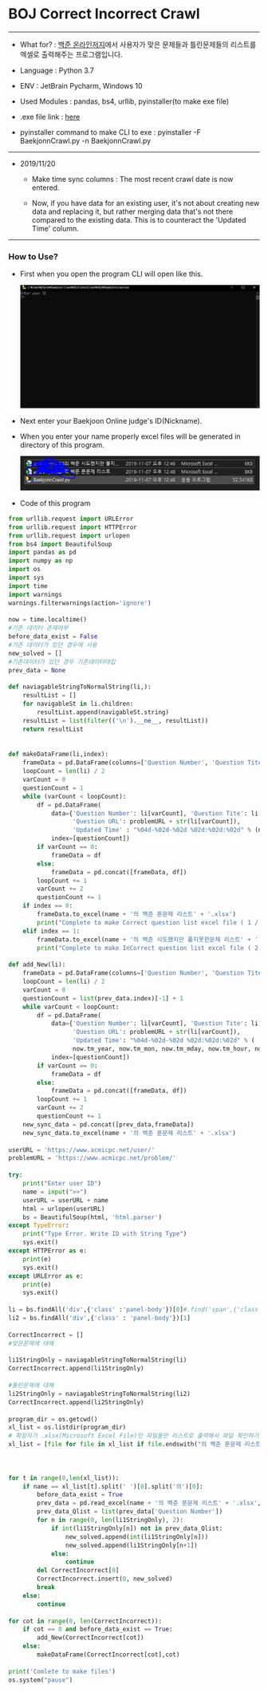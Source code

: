 BOJ Correct Incorrect Crawl
===
***

- What for? : [백준 온라인저지](https://www.acmicpc.net/)에서 사용자가 맞은 문제들과 틀린문제들의 리스트를  엑셀로 출력해주는 프로그램입니다.

- Language : Python 3.7

- ENV : JetBrain Pycharm, Windows 10

- Used Modules : pandas, bs4, urllib, pyinstaller(to make exe file)

- .exe file link : [here](https://drive.google.com/open?id=1LI1gXFG3z0zEue3sSu1lehAqXPJVqLQ5)

- pyinstaller command to make CLI to exe : pyinstaller -F BaekjonnCrawl.py -n BaekjonnCrawl.py

***

- 2019/11/20

    - Make time sync columns : The most recent crawl date is now entered.

    - Now, if you have data for an existing user, it's not about creating new data and replacing it, but rather merging data that's not there compared to the existing data. This is to counteract the 'Updated Time' column.

***

### How to Use?

- First when you open the program CLI will open like this.

    
    ![img](BOJimg/1.PNG)


- Next enter your Baekjoon Online judge's ID(Nickname).


- When you enter your name properly excel files will be generated in directory of this program.


   ![img](BOJimg/2.PNG)

- Code of this program

```python
from urllib.request import URLError
from urllib.request import HTTPError
from urllib.request import urlopen
from bs4 import BeautifulSoup
import pandas as pd
import numpy as np
import os
import sys
import time
import warnings
warnings.filterwarnings(action='ignore')

now = time.localtime()
#기존 데이터 존재여부
before_data_exist = False
#기존 데이터가 있던 경우에 사용
new_solved = []
#기존데이터가 있던 경우 기존데이터대입
prev_data = None

def naviagableStringToNormalString(li,):
    resultList = []
    for navigableSt in li.children:
        resultList.append(navigableSt.string)
    resultList = list(filter(('\n').__ne__, resultList))
    return resultList


def makeDataFrame(li,index):
    frameData = pd.DataFrame(columns=['Question Number', 'Question Tite', 'Question URL','Updated Time'])
    loopCount = len(li) / 2
    varCount = 0
    questionCount = 1
    while (varCount < loopCount):
        df = pd.DataFrame(
            data={'Question Number': li[varCount], 'Question Tite': li[varCount + 1],
                  'Question URL': problemURL + str(li[varCount]),
                  'Updated Time' : "%04d-%02d-%02d %02d:%02d:%02d" % (now.tm_year, now.tm_mon, now.tm_mday, now.tm_hour, now.tm_min, now.tm_sec)},
            index=[questionCount])
        if varCount == 0:
            frameData = df
        else:
            frameData = pd.concat([frameData, df])
        loopCount += 1
        varCount += 2
        questionCount += 1
    if index == 0:
        frameData.to_excel(name + '의 백준 푼문제 리스트' + '.xlsx')
        print("Complete to make Correct question list excel file ( 1 / 2 )")
    elif index == 1:
        frameData.to_excel(name + '의 백준 시도했지만 풀지못한문제 리스트' + '.xlsx')
        print("Complete to make InCorrect question list excel file ( 2 / 2 )")

def add_New(li):
    frameData = pd.DataFrame(columns=['Question Number', 'Question Tite', 'Question URL', 'Updated Time'])
    loopCount = len(li) / 2
    varCount = 0
    questionCount = list(prev_data.index)[-1] + 1
    while varCount < loopCount:
        df = pd.DataFrame(
            data={'Question Number': li[varCount], 'Question Tite': li[varCount + 1],
                  'Question URL': problemURL + str(li[varCount]),
                  'Updated Time': "%04d-%02d-%02d %02d:%02d:%02d" % (
                  now.tm_year, now.tm_mon, now.tm_mday, now.tm_hour, now.tm_min, now.tm_sec)},
            index=[questionCount])
        if varCount == 0:
            frameData = df
        else:
            frameData = pd.concat([frameData, df])
        loopCount += 1
        varCount += 2
        questionCount += 1
    new_sync_data = pd.concat([prev_data,frameData])
    new_sync_data.to_excel(name + '의 백준 푼문제 리스트' + '.xlsx')

userURL = 'https://www.acmicpc.net/user/'
problemURL = 'https://www.acmicpc.net/problem/'

try:
    print("Enter user ID")
    name = input(">>")
    userURL = userURL + name
    html = urlopen(userURL)
    bs = BeautifulSoup(html, 'html.parser')
except TypeError:
    print("Type Error. Write ID with String Type")
    sys.exit()
except HTTPError as e:
    print(e)
    sys.exit()
except URLError as e:
    print(e)
    sys.exit()

li = bs.findAll('div',{'class' :'panel-body'})[0]#.find('span',{'class' : 'problem_number'})
li2 = bs.findAll('div',{'class' : 'panel-body'})[1]

CorrectIncorrect = []
#맞은문제에 대해

li1StringOnly = naviagableStringToNormalString(li)
CorrectIncorrect.append(li1StringOnly)

#틀린문제에 대해
li2StringOnly = naviagableStringToNormalString(li2)
CorrectIncorrect.append(li2StringOnly)

program_dir = os.getcwd()
xl_list = os.listdir(program_dir)
# 확장자가 .xlsx(Microsoft Excel File)인 파일들만 리스트로 출력해서 파일 확인하기
xl_list = [file for file in xl_list if file.endswith("의 백준 푼문제 리스트.xlsx")]



for t in range(0,len(xl_list)):
    if name == xl_list[t].split(' ')[0].split('의')[0]:
        before_data_exist = True
        prev_data = pd.read_excel(name + '의 백준 푼문제 리스트' + '.xlsx',index_col = 0)
        prev_data_Qlist = list(prev_data['Question Number'])
        for n in range(0, len(li1StringOnly), 2):
            if int(li1StringOnly[n]) not in prev_data_Qlist:
                new_solved.append(int(li1StringOnly[n]))
                new_solved.append(li1StringOnly[n+1])
            else:
                continue
        del CorrectIncorrect[0]
        CorrectIncorrect.insert(0, new_solved)
        break
    else:
        continue

for cot in range(0, len(CorrectIncorrect)):
    if cot == 0 and before_data_exist == True:
        add_New(CorrectIncorrect[cot])
    else:
        makeDataFrame(CorrectIncorrect[cot],cot)

print('Comlete to make files')
os.system("pause")

```


